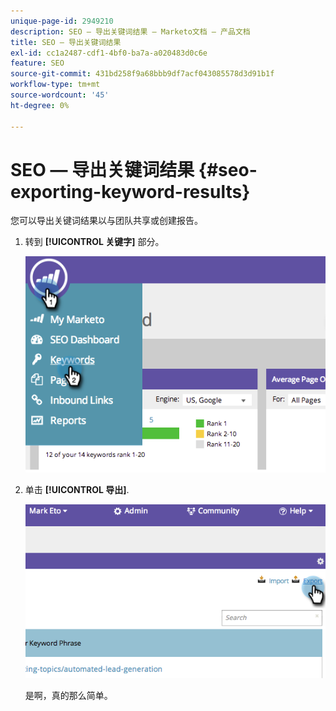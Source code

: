 ```yaml
---
unique-page-id: 2949210
description: SEO — 导出关键词结果 — Marketo文档 — 产品文档
title: SEO — 导出关键词结果
exl-id: cc1a2487-cdf1-4bf0-ba7a-a020483d0c6e
feature: SEO
source-git-commit: 431bd258f9a68bbb9df7acf043085578d3d91b1f
workflow-type: tm+mt
source-wordcount: '45'
ht-degree: 0%

---
```


# SEO — 导出关键词结果 {#seo-exporting-keyword-results}

您可以导出关键词结果以与团队共享或创建报告。

1. 转到 **[!UICONTROL 关键字]** 部分。

   ![](assets/image2014-9-18-12-3a51-3a7.png)

1. 单击 **[!UICONTROL 导出]**.

   ![](assets/image2014-9-18-12-3a51-3a25.png)

   是啊，真的那么简单。

